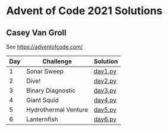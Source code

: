 # Advent of Code 2021 Solutions
## Casey Van Groll

See https://adventofcode.com/

| Day | Challenge            | Solution                  |
| --- | -------------------- | ------------------------- |
| 1   | Sonar Sweep          | [day1.py](./day1/day1.py) |
| 2   | Dive!                | [day2.py](./day2/day2.py) |
| 3   | Binary Diagnostic    | [day3.py](./day3/day3.py) |
| 4   | Giant Squid          | [day4.py](./day4/day4.py) |
| 5   | Hydrothermal Venture | [day5.py](./day5/day5.py) |
| 6   | Lanternfish          | [day6.py](./day6/day6.py) |